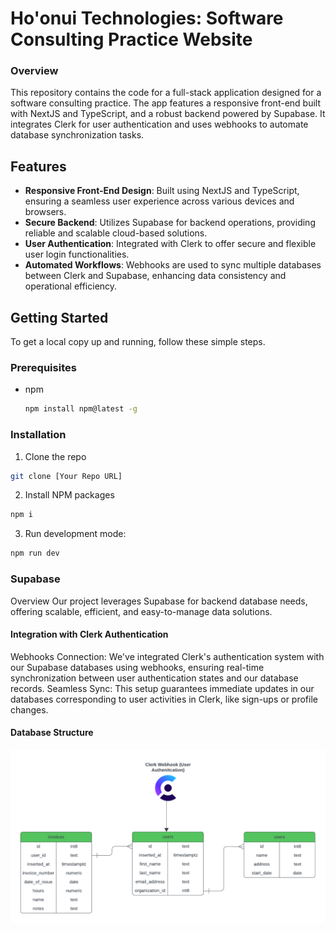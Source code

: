 # Ho'onui Technologies: Software Consulting Practice Website

### Overview
This repository contains the code for a full-stack application designed for a software consulting practice. The app features a responsive front-end built with NextJS and TypeScript, and a robust backend powered by Supabase. It integrates Clerk for user authentication and uses webhooks to automate database synchronization tasks.

## Features
- **Responsive Front-End Design**: Built using NextJS and TypeScript, ensuring a seamless user experience across various devices and browsers.
- **Secure Backend**: Utilizes Supabase for backend operations, providing reliable and scalable cloud-based solutions.
- **User Authentication**: Integrated with Clerk to offer secure and flexible user login functionalities.
- **Automated Workflows**: Webhooks are used to sync multiple databases between Clerk and Supabase, enhancing data consistency and operational efficiency.

## Getting Started
To get a local copy up and running, follow these simple steps.

### Prerequisites
- npm
  ```sh
  npm install npm@latest -g
  ```

### Installation
1. Clone the repo
  ```sh
  git clone [Your Repo URL]
  ```
2. Install NPM packages
  ```sh
  npm i 
  ```
3. Run development mode:
  ```sh
  npm run dev
  ```

### Supabase
Overview
Our project leverages Supabase for backend database needs, offering scalable, efficient, and easy-to-manage data solutions.

#### Integration with Clerk Authentication
Webhooks Connection: We've integrated Clerk's authentication system with our Supabase databases using webhooks, ensuring real-time synchronization between user authentication states and our database records.
Seamless Sync: This setup guarantees immediate updates in our databases corresponding to user activities in Clerk, like sign-ups or profile changes.

#### Database Structure
![Local Image](public/assets/software_diagram.png)


